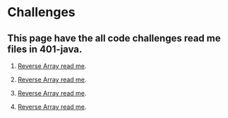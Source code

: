# Challenges
## This page have the  all code challenges read me files in 401-java. 

1. [Reverse Array read me](/ArrayReverse/README.md).

2. [Reverse Array read me](/ArrayReverse/README.md).

3. [Reverse Array read me](/ArrayReverse/README.md).

5. [Reverse Array read me](/ArrayReverse/README.md).